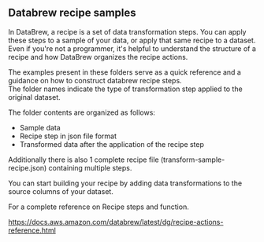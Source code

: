 
## Databrew recipe samples

In DataBrew, a recipe is a set of data transformation steps. You can apply these steps to a sample of your data, or apply that same recipe to a dataset.   
Even if you're not a programmer, it's helpful to understand the structure of a recipe and how DataBrew organizes the recipe actions.

The examples present in these folders serve as a quick reference and a guidance on how to construct databrew recipe steps.       
The folder names indicate the type of transformation step applied to the original dataset.  

The folder contents are organized as follows:    
- Sample data
- Recipe step in json file format 
- Transformed data after the application of the recipe step 

Additionally there is also 1 complete recipe file (transform-sample-recipe.json) containing multiple steps.

You can start building your recipe by adding data transformations to the source columns of your dataset.

For a complete reference on Recipe steps and function.

https://docs.aws.amazon.com/databrew/latest/dg/recipe-actions-reference.html 
